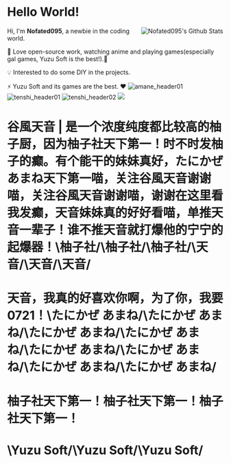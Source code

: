 <h1> Hello World!</h1>

<img align="right" src="https://bad-apple-github-readme.vercel.app/api?show_icons=true&hide_title=true&hide_rank=true&count_private=true&show_bg=1&username=nofated095" alt="Nofated095's Github Stats"/>

Hi, I'm **Nofated095**, a newbie in the coding world.

💖 Love open-source work, watching anime and playing games(especially gal games, Yuzu Soft is the best!).👀

💡 Interested to do some DIY in the projects.

⚡ Yuzu Soft and its games are the best. ❤
![amane_header01](https://user-images.githubusercontent.com/49985975/215312995-8e547670-a7c8-438c-ab86-706ae14d414b.png)
![tenshi_header01](https://user-images.githubusercontent.com/49985975/222652295-bbab0915-5eea-4ad2-9d97-50b00e88ed9b.png)
![tenshi_header02](https://user-images.githubusercontent.com/49985975/222652300-7d6bffab-2df5-4b26-922e-06c507458ec9.png)
![](https://xgjalbum.oss-cn-hangzhou.aliyuncs.com/43cb7c243eab49d55b481gb8/5CA9A039-9FAA-11ED-BFBF-C03EBA168291.png)

# 谷風天音 | 是一个浓度纯度都比较高的柚子厨，因为柚子社天下第一！时不时发柚子的癫。有个能干的妹妹真好，たにかぜ あまね天下第一喵，关注谷風天音谢谢喵，关注谷風天音谢谢喵，谢谢在这里看我发癫，天音妹妹真的好好看喵，单推天音一辈子！谁不推天音就打爆他的宁宁的起爆器！\柚子社/\柚子社/\柚子社/\天音/\天音/\天音/
# 天音，我真的好喜欢你啊，为了你，我要 0721！\たにかぜ あまね/\たにかぜ あまね/\たにかぜ あまね/\たにかぜ あまね/\たにかぜ あまね/\たにかぜ あまね/\たにかぜ あまね/\たにかぜ あまね/
# 柚子社天下第一！柚子社天下第一！柚子社天下第一！
# \Yuzu Soft/\Yuzu Soft/\Yuzu Soft/
